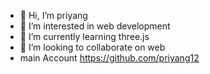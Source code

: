 - 👋 Hi, I’m priyang
- 👀 I’m interested in web development
- 🌱 I’m currently learning three.js
- 💞️ I’m looking to collaborate on web
- main Account https://github.com/priyang12

<!---
wolfie9898/wolfie9898 is a ✨ special ✨ repository because its `README.md` (this file) appears on your GitHub profile.
You can click the Preview link to take a look at your changes.
--->
